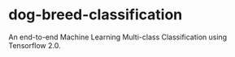 # dog-breed-classification
An end-to-end Machine Learning Multi-class Classification using Tensorflow 2.0.
